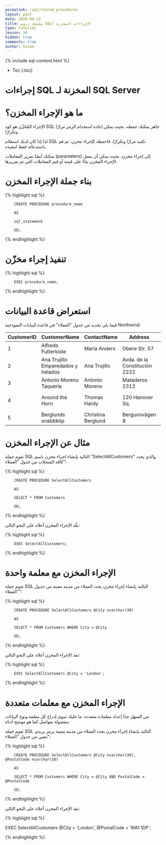 ```yaml
---
permalink: /sql/stored_procedures
layout: post
date: 2020-04-13
title: سلسلة دروس SQL| الإجراءات المخزنة
type: tutorial
lesson: 34
hidden: true
comments: true
author: husam
---
```


{% include sql-content.html %}

* Toc
{:toc}

# إجراءات SQL المخزنة لـ SQL Server

# ما هو الإجراء المخزن؟

الإجراء المُخَزَّن هو كود SQL جاهز يمكنك حفظه، بحيث يمكن إعادة استخدام الرمز مرارًا وتكرارًا.

لذا إذا كان لديك استعلام SQL تكتبه مرارًا وتكرارًا، فاحفظه كإجراء مخزن، ثم قم باستدعائه فقط لتنفيذه.

يمكنك أيضًا تمرير المعاملات (parameters) إلى إجراء مخزن، بحيث يمكن أن يعمل الإجراء المخزن بناءً على قيمة أو قيم المعاملات التي تم تمريرها.


# بناء جملة الإجراء المخزن

{% highlight sql %}

		CREATE PROCEDURE procedure_name

		AS

		sql_statement

		GO; 

{% endhighlight %}

# تنفيذ إجراء مخزّن

{% highlight sql %}

		EXEC procedure_name;

{% endhighlight %}

# استعراض قاعدة البيانات

فيما يلي تحديد من جدول "العملاء" في قاعدة البيانات النموذجية Northwind:

| CustomerID |	CustomerName |	ContactName |	Address |	City |	PostalCode |	Country |
|----------- | --------------- | ---------- | -------- | ---------- | ------------ | --------- |
| 1 | Alfreds Futterkiste |	Maria Anders |	Obere Str. 57 |	Berlin 	| 12209 |	Germany |
| 2 |	Ana Trujillo Emparedados y helados |	Ana Trujillo |	Avda. de la Constitución 2222 |	México D.F. |	05021 |	Mexico |
| 3 |	Antonio Moreno Taquería |	Antonio Moreno |	Mataderos 2312 |	México D.F. |	05023 |	Mexico |
| 4 | Around the Horn |	Thomas Hardy 	| 120 Hanover Sq. |	London 	WA1 1DP |	UK |
| 5 |	Berglunds snabbköp |	Christina Berglund |	Berguvsvägen 8 |	Luleå |	S-958 22 |	Sweden |

# مثال عن الإجراء المخزن

تقوم جملة SQL التالية بإنشاء إجراء مخزن باسم "SelectAllCustomers" والذي يحدد كافة السجلات من جدول "العملاء":


{% highlight sql %}

		CREATE PROCEDURE SelectAllCustomers

		AS

		SELECT * FROM Customers

		GO;

{% endhighlight %}

نفِّذ الإجراء المخزن أعلاه على النحو التالي:



{% highlight sql %}

		EXEC SelectAllCustomers;

{% endhighlight %}

# الإجراء المخزن مع معلمة واحدة

تقوم جملة SQL التالية بإنشاء إجراء مخزن يحدد العملاء من مدينة معينة من جدول "العملاء":


{% highlight sql %}

		CREATE PROCEDURE SelectAllCustomers @City nvarchar(30)

		AS

		SELECT * FROM Customers WHERE City = @City

		GO;

{% endhighlight %}

نفذ الإجراء المخزن أعلاه على النحو التالي:


{% highlight sql %}

		EXEC SelectAllCustomers @City = 'London'; 

{% endhighlight %}

# الإجراء المخزن مع معلمات متعددة

من السهل جدًا إعداد معلمات متعددة. ما عليك سوى إدراج كل معلمة ونوع البيانات مفصولة بفواصل كما هو موضح أدناه.

تقوم جملة SQL التالية بإنشاء إجراء مخزن يحدد العملاء من مدينة معينة برمز بريدي معين من جدول "العملاء":



{% highlight sql %}

		CREATE PROCEDURE SelectAllCustomers @City nvarchar(30), @PostalCode nvarchar(10)

		AS

		SELECT * FROM Customers WHERE City = @City AND PostalCode = @PostalCode

		GO;

{% endhighlight %}

نفذ الإجراء المخزن أعلاه على النحو التالي:


{% highlight sql %}

EXEC SelectAllCustomers @City = 'London', @PostalCode = 'WA1 1DP'; 

{% endhighlight %}



